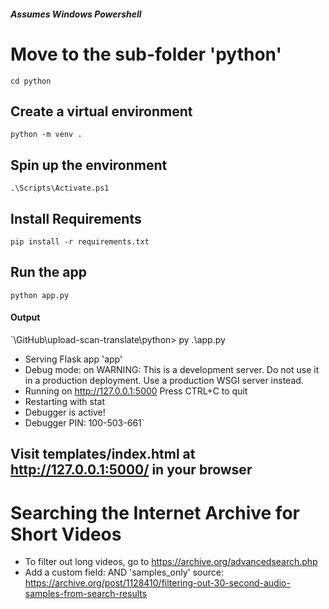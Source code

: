##### Assumes Windows Powershell

# Move to the sub-folder 'python'
`cd python`

## Create a virtual environment
`python -m venv .`

## Spin up the environment
`.\Scripts\Activate.ps1`

## Install Requirements
`pip install -r requirements.txt`

## Run the app
`python app.py`

#### Output
`\GitHub\upload-scan-translate\python> py .\app.py
 * Serving Flask app 'app'
 * Debug mode: on
WARNING: This is a development server. Do not use it in a production deployment. Use a production WSGI server instead.  
 * Running on http://127.0.0.1:5000
Press CTRL+C to quit
 * Restarting with stat
 * Debugger is active!
 * Debugger PIN: 100-503-661`

 ## Visit templates/index.html at http://127.0.0.1:5000/ in your browser


 # Searching the Internet Archive for Short Videos
 - To filter out long videos, go to https://archive.org/advancedsearch.php
 - Add a custom field: AND 'samples_only'
 source: https://archive.org/post/1128410/filtering-out-30-second-audio-samples-from-search-results 
